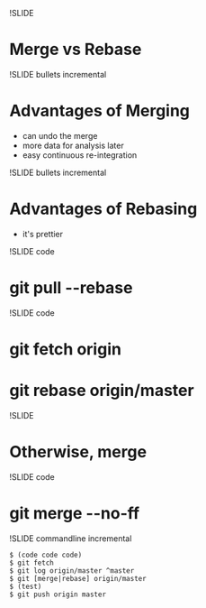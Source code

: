 !SLIDE

# Merge vs Rebase #

!SLIDE bullets incremental

# Advantages of Merging #

* can undo the merge
* more data for analysis later
* easy continuous re-integration

!SLIDE bullets incremental

# Advantages of Rebasing #

* it's prettier

!SLIDE code

# git pull --rebase #

!SLIDE code

# git fetch origin #

# git rebase origin/master #

!SLIDE

# Otherwise, merge #

!SLIDE code

# git merge --no-ff #

!SLIDE commandline incremental

    $ (code code code)
    $ git fetch
    $ git log origin/master ^master
    $ git [merge|rebase] origin/master
    $ (test)
    $ git push origin master



